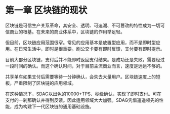 # 第一章 区块链的现状

区块链是可信生产关系革命，其安全、透明、可追溯、不可篡改的特性成为一切可信商业的根基。在未来的商业体系中，区块链的作用举足轻。

但目前，区块链应用范围很窄。常见的应用基本是放置型应用，而不是即时型应用。在日常生活中，即时是很重要。刷公交卡要有即时反馈，支付要有即时提示。

目前大部分区块链，支付后并不能即时返回支付结果。是成功还是失败，需要经过一段时间的确认。而这个确认时间，对于目前主流商业而言，速度是远远不够的。

共享单车如果支付后需要等待一分钟确认，会失去大量用户。区块链速度上的短板，严重限制了区块链的应用领域。

在这种情况下，SDAG以出色的10000+TPS、秒级确认，实现了即时支付。可在支付的一刹那确认并得到反馈。因此适用领域大大加强。SDAG凭借遥遥领先的性能，成为构建下一代区块链的通用基础设施。

